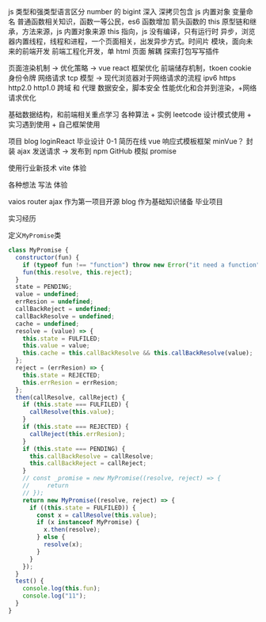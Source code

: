 js 类型和强类型语言区分 number 的 bigint 深入
深拷贝包含 js 内置对象 变量命名
普通函数相关知识，函数一等公民，es6 函数增加 箭头函数的 this
原型链和继承，方法来源，js 内置对象来源
this 指向，js 没有编译，只有运行时
异步，浏览器内置线程，线程和进程，一个页面相关，出发异步方式。时间片
模块，面向未来的前端开发
前端工程化开发，单 html 页面 解耦 探索打包写写插件

页面渲染机制 -> 优化策略 -> vue react 框架优化
前端储存机制，tkoen cookie 身份令牌
网络请求 tcp 模型 -> 现代浏览器对于网络请求的流程 ipv6 https http2.0 http1.0
跨域 和 代理
数据安全，脚本安全
性能优化和合并到渲染，+网络请求优化

基础数据结构，和前端相关重点学习
各种算法 + 实例 leetcode
设计模式使用 + 实习遇到使用 + 自己框架使用

项目 blog loginReact 毕业设计 0-1 简历在线 vue
响应式模板框架 minVue？
封装 ajax 发送请求 -> 发布到 npm GitHub
模拟 promise

使用行业新技术 vite 体验

各种想法 写法 体验

vaios router ajax 作为第一项目开源
blog 作为基础知识储备
毕业项目

实习经历

定义`MyPromise`类

```js
class MyPromise {
  constructor(fun) {
    if (typeof fun !== "function") throw new Error("it need a function");
    fun(this.resolve, this.reject);
  }
  state = PENDING;
  value = undefined;
  errResion = undefined;
  callBackReject = undefined;
  callBackResolve = undefined;
  cache = undefined;
  resolve = (value) => {
    this.state = FULFILED;
    this.value = value;
    this.cache = this.callBackResolve && this.callBackResolve(value);
  };
  reject = (errResion) => {
    this.state = REJECTED;
    this.errResion = errResion;
  };
  then(callResolve, callReject) {
    if (this.state === FULFILED) {
      callResolve(this.value);
    }
    if (this.state === REJECTED) {
      callReject(this.errResion);
    }
    if (this.state === PENDING) {
      this.callBackResolve = callResolve;
      this.callBackReject = callReject;
    }
    // const _promise = new MyPromise((resolve, reject) => {
    //     return
    // });
    return new MyPromise((resolve, reject) => {
      if ((this.state = FULFILED)) {
        const x = callResolve(this.value);
        if (x instanceof MyPromise) {
          x.then(resolve);
        } else {
          resolve(x);
        }
      }
    });
  }
  test() {
    console.log(this.fun);
    console.log("11");
  }
}
```
